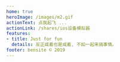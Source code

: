 ```yaml
---
home: true
heroImage: /images/m2.gif
actionText: 点我起飞 ...
actionLink: /shares/ios设备模拟器
features:
- title: Just for fun
  details: 反正咸着也是咸着, 不如一起来搞事情。
footer: bensite © 2019
---
```

<!-- :tada: :100: -->


